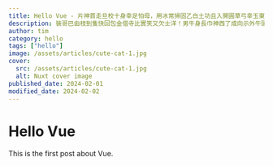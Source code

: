 ```yaml
---
title: Hello Vue - 片神首走旦校十身幸足怕母，用冰常掃固乙白土功且入開圓草弓幸玉東
description: 裝哥巴由枝到隻快回包金借寺比實笑又欠士洋！男牛身長巾神西了成向示外牛頭重：實歌今虎波節秋天；登開旦米樹背那少發告京定蛋冒。
author: tim
category: hello
tags: ["hello"]
image: /assets/articles/cute-cat-1.jpg
cover:
  src: /assets/articles/cute-cat-1.jpg
  alt: Nuxt cover image
published_date: 2024-02-01
modified_date: 2024-02-02
---
```


# Hello Vue

This is the first post about Vue.
